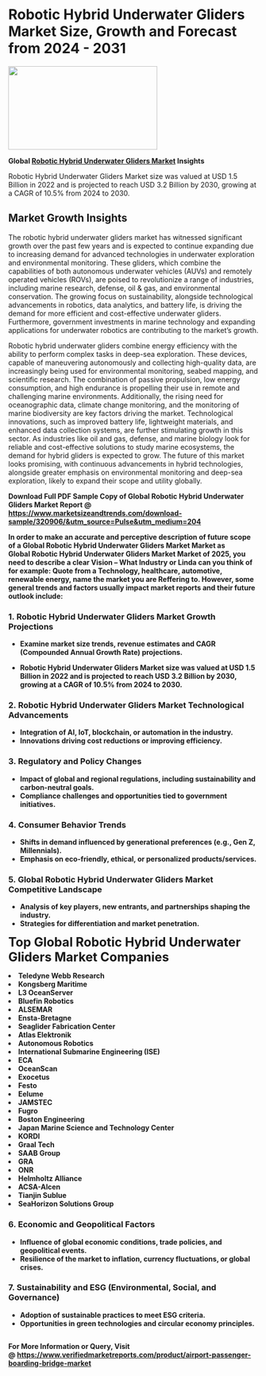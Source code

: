 <H1>Robotic Hybrid Underwater Gliders Market Size, Growth and Forecast from 2024 - 2031</H1><img class="aligncenter size-medium wp-image-584254" src="https://thirdeyenews.in/wp-content/uploads/2024/09/Global-Market-Research-300x168.jpeg" alt="" width="300" height="168" /><p><strong>Global&nbsp;<a href="https://www.marketsizeandtrends.com/download-sample/320906/&amp;utm_source=Pulse&amp;utm_medium=204">Robotic Hybrid Underwater Gliders Market</a> Insights</strong></p><p>Robotic Hybrid Underwater Gliders Market size was valued at USD 1.5 Billion in 2022 and is projected to reach USD 3.2 Billion by 2030, growing at a CAGR of 10.5% from 2024 to 2030.</p><p><h2>Market Growth Insights</h2> <p>The robotic hybrid underwater gliders market has witnessed significant growth over the past few years and is expected to continue expanding due to increasing demand for advanced technologies in underwater exploration and environmental monitoring. These gliders, which combine the capabilities of both autonomous underwater vehicles (AUVs) and remotely operated vehicles (ROVs), are poised to revolutionize a range of industries, including marine research, defense, oil & gas, and environmental conservation. The growing focus on sustainability, alongside technological advancements in robotics, data analytics, and battery life, is driving the demand for more efficient and cost-effective underwater gliders. Furthermore, government investments in marine technology and expanding applications for underwater robotics are contributing to the market’s growth.</p> <p><strong></strong></p> <p>Robotic hybrid underwater gliders combine energy efficiency with the ability to perform complex tasks in deep-sea exploration. These devices, capable of maneuvering autonomously and collecting high-quality data, are increasingly being used for environmental monitoring, seabed mapping, and scientific research. The combination of passive propulsion, low energy consumption, and high endurance is propelling their use in remote and challenging marine environments. Additionally, the rising need for oceanographic data, climate change monitoring, and the monitoring of marine biodiversity are key factors driving the market. Technological innovations, such as improved battery life, lightweight materials, and enhanced data collection systems, are further stimulating growth in this sector. As industries like oil and gas, defense, and marine biology look for reliable and cost-effective solutions to study marine ecosystems, the demand for hybrid gliders is expected to grow. The future of this market looks promising, with continuous advancements in hybrid technologies, alongside greater emphasis on environmental monitoring and deep-sea exploration, likely to expand their scope and utility globally.</p> <p><strong></p><p><span class=""><strong>Download Full PDF Sample Copy of Global Robotic Hybrid Underwater Gliders Market Report</strong> @ <a href="https://www.marketsizeandtrends.com/download-sample/320906/&amp;utm_source=Pulse&amp;utm_medium=204" target="_blank">https://www.marketsizeandtrends.com/download-sample/320906/&amp;utm_source=Pulse&amp;utm_medium=204</a></span></p><p>In order to make an accurate and perceptive description of future scope of a Global&nbsp;Robotic Hybrid Underwater Gliders Market Market as Global&nbsp;Robotic Hybrid Underwater Gliders Market Market of 2025, you need to describe a clear Vision &ndash; What Industry or Linda can you think of for example: Quote from a Technology, healthcare, automotive, renewable energy, name the market you are Reffering to. However, some general trends and factors usually impact market reports and their future outlook include:</p><h3>1.&nbsp;<strong>Robotic Hybrid Underwater Gliders Market Growth Projections</strong></h3><ul><li>Examine market size trends, revenue estimates and CAGR (Compounded Annual Growth Rate) projections.</li><li><p>Robotic Hybrid Underwater Gliders Market size was valued at USD 1.5 Billion in 2022 and is projected to reach USD 3.2 Billion by 2030, growing at a CAGR of 10.5% from 2024 to 2030.</p></li></ul><h3>2.&nbsp;<strong>Robotic Hybrid Underwater Gliders Market Technological Advancements</strong></h3><ul><li>Integration of AI, IoT, blockchain, or automation in the industry.</li><li>Innovations driving cost reductions or improving efficiency.</li></ul><h3>3.&nbsp;<strong>Regulatory and Policy Changes</strong></h3><ul><li>Impact of global and regional regulations, including sustainability and carbon-neutral goals.</li><li>Compliance challenges and opportunities tied to government initiatives.</li></ul><h3>4.&nbsp;<strong>Consumer Behavior Trends</strong></h3><ul><li>Shifts in demand influenced by generational preferences (e.g., Gen Z, Millennials).</li><li>Emphasis on eco-friendly, ethical, or personalized products/services.</li></ul><h3>5.&nbsp;<strong>Global Robotic Hybrid Underwater Gliders Market Competitive Landscape</strong></h3><ul><li>Analysis of key players, new entrants, and partnerships shaping the industry.</li><li>Strategies for differentiation and market penetration.</li></ul><p data-pm-slice="1 1 []"><span style="color: inherit; font-family: inherit; font-size: 25px;">Top Global Robotic Hybrid Underwater Gliders Market Companies</span></p><div class="" data-test-id=""><p><li>Teledyne Webb Research</li><li> Kongsberg Maritime</li><li> L3 OceanServer</li><li> Bluefin Robotics</li><li> ALSEMAR</li><li> Ensta-Bretagne</li><li> Seaglider Fabrication Center</li><li> Atlas Elektronik</li><li> Autonomous Robotics</li><li> International Submarine Engineering (ISE)</li><li> ECA</li><li> OceanScan</li><li> Exocetus</li><li> Festo</li><li> Eelume</li><li> JAMSTEC</li><li> Fugro</li><li> Boston Engineering</li><li> Japan Marine Science and Technology Center</li><li> KORDI</li><li> Graal Tech</li><li> SAAB Group</li><li> GRA</li><li> ONR</li><li> Helmholtz Alliance</li><li> ACSA-Alcen</li><li> Tianjin Sublue</li><li> SeaHorizon Solutions Group</li></p></div><h3>6.&nbsp;<strong>Economic and Geopolitical Factors</strong></h3><ul><li>Influence of global economic conditions, trade policies, and geopolitical events.</li><li>Resilience of the market to inflation, currency fluctuations, or global crises.</li></ul><h3>7.&nbsp;<strong>Sustainability and ESG (Environmental, Social, and Governance)</strong></h3><ul><li>Adoption of sustainable practices to meet ESG criteria.</li><li>Opportunities in green technologies and circular economy principles.</li></ul><h2><strong style="font-size: 14px;">For More Information or Query, Visit @&nbsp;</strong><a style="background-color: #ffffff; font-size: 14px;" href="https://www.marketsizeandtrends.com/report/robotic-hybrid-underwater-gliders-market/" target="_blank">https://www.verifiedmarketreports.com/product/airport-passenger-boarding-bridge-market</a></h2>
